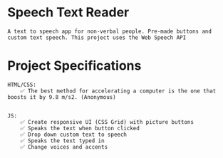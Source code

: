# Speech Text Reader

    A text to speech app for non-verbal people. Pre-made buttons and custom text speech. This project uses the Web Speech API

# Project Specifications

    HTML/CSS:
        ✅ The best method for accelerating a computer is the one that boosts it by 9.8 m/s2. (Anonymous)


    JS:
        ✅ Create responsive UI (CSS Grid) with picture buttons
        ✅ Speaks the text when button clicked
        ✅ Drop down custom text to speech
        ✅ Speaks the text typed in
        ✅ Change voices and accents
